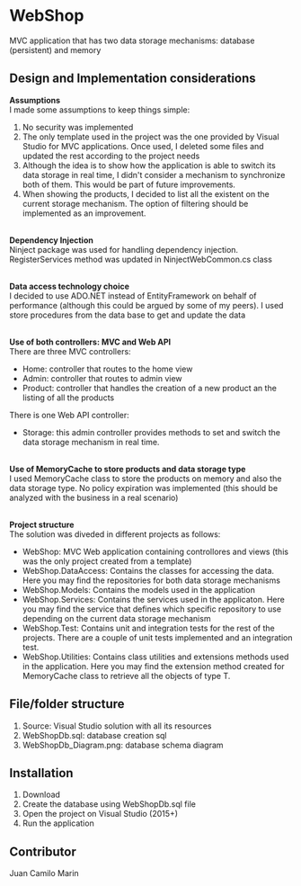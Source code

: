 # WebShop

MVC application that has two data storage mechanisms: database (persistent) and memory

## Design and Implementation considerations

<b>Assumptions</b><br/>
I made some assumptions to keep things simple:

1. No security was implemented
2. The only template used in the project was the one provided by Visual Studio for MVC applications. Once used, I deleted some files and updated the rest according to the project needs
3. Although the idea is to show how the application is able to switch its data storage in real time, I didn't consider a mechanism to synchronize both of them. This would be part of future improvements.
4. When showing the products, I decided to list all the existent on the current storage mechanism. The option of filtering should be implemented as an improvement.

<br/><b>Dependency Injection</b><br/>
Ninject package was used for handling dependency injection. RegisterServices method was updated in NinjectWebCommon.cs class

<br/><b>Data access technology choice</b><br/>
I decided to use ADO.NET instead of EntityFramework on behalf of performance (although this could be argued by some of my peers). I used store procedures from the data base to get and update the data

<br/><b>Use of both controllers: MVC and Web API</b><br/>
There are three MVC controllers:
* Home: controller that routes to the home view
* Admin: controller that routes to admin view
* Product: controller that handles the creation of a new product an the listing of all the products

There is one Web API controller:
* Storage: this admin controller provides methods to set and switch the data storage mechanism in real time.

<br/><b>Use of MemoryCache to store products and data storage type</b><br/>
I used MemoryCache class to store the products on memory and also the data storage type. No policy expiration was implemented (this should be analyzed with the business in a real scenario)

<br/><b>Project structure</b><br/>
The solution was diveded in different projects as follows:
* WebShop: MVC Web application containing controllores and views (this was the only project created from a template)
* WebShop.DataAccess: Contains the classes for accessing the data. Here you may find the repositories for both data storage mechanisms
* WebShop.Models: Contains the models used in the application
* WebShop.Services: Contains the services used in the applicaton. Here you may find the service that defines which specific repository to use depending on the current data storage mechanism
* WebShop.Test: Contains unit and integration tests for the rest of the projects. There are a couple of unit tests implemented and an integration test.
* WebShop.Utilities: Contains class utilities and extensions methods used in the application. Here you may find the extension method created for MemoryCache class to retrieve all the objects of type T.

## File/folder structure

1. Source: Visual Studio solution with all its resources
2. WebShopDb.sql: database creation sql
3. WebShopDb_Diagram.png: database schema diagram

## Installation

1. Download
2. Create the database using WebShopDb.sql file
3. Open the project on Visual Studio (2015+)
3. Run the application

## Contributor

Juan Camilo Marin
